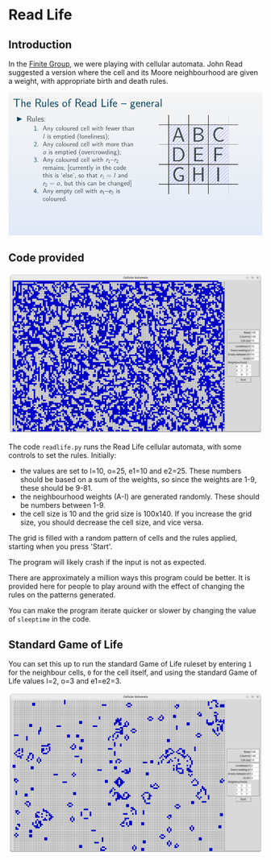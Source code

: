 # Read Life

## Introduction

In the [Finite Group](https://www.patreon.com/FiniteGroup), we were playing with cellular automata. John Read suggested a version where the cell and its Moore neighbourhood are given a weight, with appropriate birth and death rules.

![The Rules of Read Life – general. Rules: 1. Any coloured cell with fewer than l is emptied (loneliness); 2. Any coloured cell with more than o is emptied (overcrowding); 3. Any coloured cell with r_1 –r_2 remains; [currently in the code this is ‘else’, so that r_1 = l and r_2 = o, but this can be changed] 4. Any empty cell with e_1–e_2 is coloured. The cell weights going left to right, top to bottom go A, B, C, D, E, F, G, H, I.](rules.png)

## Code provided

![GUI screenshot](interface.png)

The code `readlife.py` runs the Read Life cellular automata, with some controls to set the rules. Initially:

- the values are set to l=10, o=25, e1=10 and e2=25. These numbers should be based on a sum of the weights, so since the weights are 1-9, these should be 9-81.
- the neighbourhood weights (A-I) are generated randomly. These should be numbers between 1-9. 
- the cell size is 10 and the grid size is 100x140. If you increase the grid size, you should decrease the cell size, and vice versa. 

The grid is filled with a random pattern of cells and the rules applied, starting when you press 'Start'.

The program will likely crash if the input is not as expected. 

There are approximately a million ways this program could be better. It is provided here for people to play around with the effect of changing the rules on the patterns generated. 

You can make the program iterate quicker or slower by changing the value of `sleeptime` in the code.

## Standard Game of Life

You can set this up to run the standard Game of Life ruleset by entering `1` for the neighbour cells, `0` for the cell itself, and using the standard Game of Life values l=2, o=3 and e1=e2=3.

![Game of Life](game-of-life.png)
